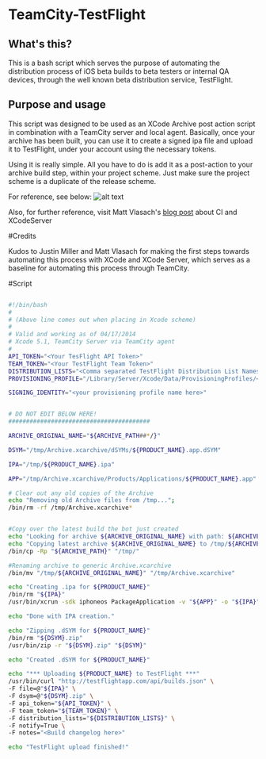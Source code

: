 TeamCity-TestFlight
===================

## What's this?

This is a bash script which serves the purpose of automating the distribution process of iOS beta builds to beta testers or internal QA devices, through the well known beta distribution service, TestFlight.

## Purpose and usage

This script was designed to be used as an XCode Archive post action script in combination with a TeamCity server and local agent. Basically, once your archive has been built, you can use it to create a signed ipa file and upload it to TestFlight, under your account using the necessary tokens.

Using it is really simple. All you have to do is add it as a post-action to your archive build step, within your project scheme. Just make sure the project scheme is a duplicate of the release scheme.

For reference, see below:
![alt text](https://raw.github.com/alingorgan/TeamCity-TestFlight/master/sample_screenshot.png)

Also, for further reference, visit Matt Vlasach's [blog post](http://matt.vlasach.com/xcode-bots-hosted-git-repositories-and-automated-testflight-builds/) about CI and XCodeServer

#Credits

Kudos to Justin Miller and Matt Vlasach for making the first steps towards automating this process with XCode and XCode Server, which serves as a baseline for automating this process through TeamCity.

#Script

```bash

#!/bin/bash
#
# (Above line comes out when placing in Xcode scheme)
#
# Valid and working as of 04/17/2014
# Xcode 5.1, TeamCity Server via TeamCity agent
#
API_TOKEN="<Your TesFlight API Token>"
TEAM_TOKEN="<Your TestFlight Team Token>"
DISTRIBUTION_LISTS="<Comma separated TestFlight Distribution List Names for auto deploy>"
PROVISIONING_PROFILE="/Library/Server/Xcode/Data/ProvisioningProfiles/<your file name here>.mobileprovision"

SIGNING_IDENTITY="<your provisioning profile name here>"


# DO NOT EDIT BELOW HERE!
########################################

ARCHIVE_ORIGINAL_NAME="${ARCHIVE_PATH##*/}"

DSYM="/tmp/Archive.xcarchive/dSYMs/${PRODUCT_NAME}.app.dSYM"

IPA="/tmp/${PRODUCT_NAME}.ipa"

APP="/tmp/Archive.xcarchive/Products/Applications/${PRODUCT_NAME}.app"

# Clear out any old copies of the Archive
echo "Removing old Archive files from /tmp...";
/bin/rm -rf /tmp/Archive.xcarchive*


#Copy over the latest build the bot just created
echo "Looking for archive ${ARCHIVE_ORIGINAL_NAME} with path: ${ARCHIVE_PATH}"
echo "Copying latest archive ${ARCHIVE_ORIGINAL_NAME} to /tmp/${ARCHIVE_ORIGINAL_NAME}";
/bin/cp -Rp "${ARCHIVE_PATH}" "/tmp/"

#Renaming archive to generic Archive.xcarchive
/bin/mv "/tmp/${ARCHIVE_ORIGINAL_NAME}" "/tmp/Archive.xcarchive"

echo "Creating .ipa for ${PRODUCT_NAME}"
/bin/rm "${IPA}"
/usr/bin/xcrun -sdk iphoneos PackageApplication -v "${APP}" -o "${IPA}" --sign "${SIGNING_IDENTITY}" --embed "${PROVISIONING_PROFILE}"

echo "Done with IPA creation."

echo "Zipping .dSYM for ${PRODUCT_NAME}"
/bin/rm "${DSYM}.zip"
/usr/bin/zip -r "${DSYM}.zip" "${DSYM}"

echo "Created .dSYM for ${PRODUCT_NAME}"

echo "*** Uploading ${PRODUCT_NAME} to TestFlight ***"
/usr/bin/curl "http://testflightapp.com/api/builds.json" \
-F file=@"${IPA}" \
-F dsym=@"${DSYM}.zip" \
-F api_token="${API_TOKEN}" \
-F team_token="${TEAM_TOKEN}" \
-F distribution_lists="${DISTRIBUTION_LISTS}" \
-F notify=True \
-F notes="<Build changelog here>"

echo "TestFlight upload finished!"
```
